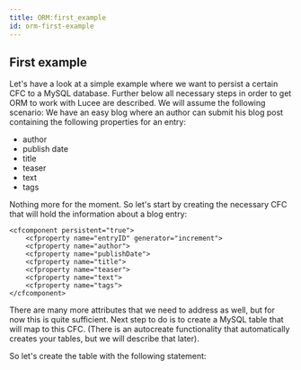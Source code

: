 ```yaml
---
title: ORM:first_example
id: orm-first-example
---
```


## First example ##

Let's have a look at a simple example where we want to persist a certain CFC to a MySQL database. Further below all necessary steps in order to get ORM to work with Lucee are described. We will assume the following scenario: We have an easy blog where an author can submit his blog post containing the following properties for an entry:

* author
* publish date
* title
* teaser
* text
* tags

Nothing more for the moment. So let's start by creating the necessary CFC that will hold the information about a blog entry:

```lucee
<cfcomponent persistent="true">
	<cfproperty name="entryID" generator="increment">
	<cfproperty name="author">
	<cfproperty name="publishDate">
	<cfproperty name="title">
	<cfproperty name="teaser">
	<cfproperty name="text">
	<cfproperty name="tags">
</cfcomponent>
```

There are many more <cfcomponent></cfcomponent> attributes that we need to address as well, but for now this is quite sufficient. Next step to do is to create a MySQL table that will map to this CFC. (There is an autocreate functionality that automatically creates your tables, but we will describe that later).

So let's create the table with the following statement: